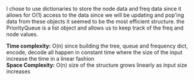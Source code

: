 
I chose to use dictionaries to store the node data and freq data since it allows for O(1) access to the data
since we will be updating and pop'ing data from these objects it seemed to be the most efficient structure.
the PriorityQueue is a list object and allows us to keep track of the freq and node values.<br/>

**Time complexity:** O(n) since building the tree, queue and frequency dict, encode, decode all happen in constant time
                 where the size of the input increase the time in a linear fashion<br/>
**Space Complexity:** O(n) size of the structure grows linearly as input size increases